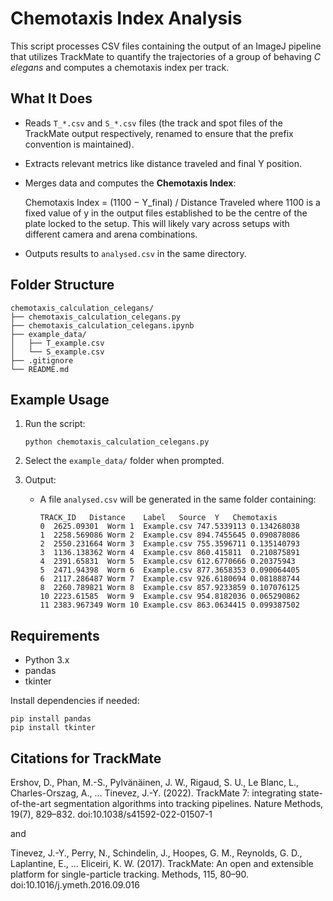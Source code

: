 # Chemotaxis Index Analysis

This script processes CSV files containing the output of an ImageJ pipeline that utilizes TrackMate to quantify the trajectories of a group of behaving _C elegans_ and computes a chemotaxis index per track.

## What It Does

- Reads `T_*.csv` and `S_*.csv` files (the track and spot files of the TrackMate output respectively, renamed to ensure that the prefix convention is maintained).
- Extracts relevant metrics like distance traveled and final Y position.
- Merges data and computes the **Chemotaxis Index**:
  
    Chemotaxis Index = (1100 − Y_final) / Distance Traveled
    where 1100 is a fixed value of y in the output files established to be the centre of the plate locked to the setup. This will likely vary across setups with different camera and arena combinations.

- Outputs results to `analysed.csv` in the same directory.

## Folder Structure

```text
chemotaxis_calculation_celegans/
├── chemotaxis_calculation_celegans.py
├── chemotaxis_calculation_celegans.ipynb
├── example_data/
│   ├── T_example.csv
│   └── S_example.csv
├── .gitignore
└── README.md
```

## Example Usage

1. Run the script:
    ```
    python chemotaxis_calculation_celegans.py
    ```

2. Select the `example_data/` folder when prompted.

3. Output:
   - A file `analysed.csv` will be generated in the same folder containing:
     ```csv
     TRACK_ID	Distance	Label	Source	Y	Chemotaxis
     0	2625.09301	Worm 1	Example.csv	747.5339113	0.134268038
     1	2258.569086	Worm 2	Example.csv	894.7455645	0.090878086
     2	2550.231664	Worm 3	Example.csv	755.3596711	0.135140793
     3	1136.138362	Worm 4	Example.csv	860.415811	0.210875891
     4	2391.65831	Worm 5	Example.csv	612.6770666	0.20375943
     5	2471.94398	Worm 6	Example.csv	877.3658353	0.090064405
     6	2117.286487	Worm 7	Example.csv	926.6180694	0.081888744
     8	2260.789821	Worm 8	Example.csv	857.9233859	0.107076125
     10	2223.61585	Worm 9	Example.csv	954.8182036	0.065290862
     11	2383.967349	Worm 10	Example.csv	863.0634415	0.099387502
     ```

## Requirements

- Python 3.x
- pandas
- tkinter

Install dependencies if needed:
```
pip install pandas
pip install tkinter
```
## Citations for TrackMate 

Ershov, D., Phan, M.-S., Pylvänäinen, J. W., Rigaud, S. U., Le Blanc, L., Charles-Orszag, A., … Tinevez, J.-Y. (2022). TrackMate 7: integrating state-of-the-art segmentation algorithms into tracking pipelines. Nature Methods, 19(7), 829–832. doi:10.1038/s41592-022-01507-1

and 

Tinevez, J.-Y., Perry, N., Schindelin, J., Hoopes, G. M., Reynolds, G. D., Laplantine, E., … Eliceiri, K. W. (2017). TrackMate: An open and extensible platform for single-particle tracking. Methods, 115, 80–90. doi:10.1016/j.ymeth.2016.09.016
